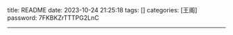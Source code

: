 

title: README 
date: 2023-10-24 21:25:18 
tags: []
categories: [王阁]
password: 7FKBKZrTTTPG2LnC

---
 <!--more-->